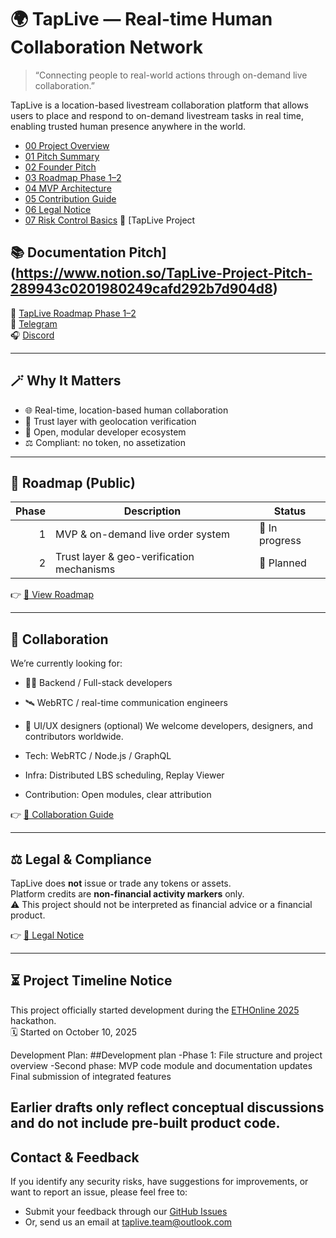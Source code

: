 # 🌍 TapLive — Real-time Human Collaboration Network

> “Connecting people to real-world actions through on-demand live collaboration.”

TapLive is a location-based livestream collaboration platform that allows users to place and respond to on-demand livestream tasks in real time, enabling trusted human presence anywhere in the world.

- [00 Project Overview](./docs/00_project-overview.md)
- [01 Pitch Summary](./docs/01_pitch-summary.md)
- [02 Founder Pitch](./docs/02_pitch.md)
- [03 Roadmap Phase 1–2](./docs/03_roadmap-phase-1-2.md)
- [04 MVP Architecture](./docs/04_mvp-architecture.md)
- [05 Contribution Guide](./docs/05_contribution-guide.md)
- [06 Legal Notice](./docs/06_legal-notice.md)
- [07 Risk Control Basics](./docs/07_risk-control-basics.md)
📘 [TapLive Project
## 📚 Documentation Pitch](https://www.notion.so/TapLive-Project-Pitch-289943c0201980249cafd292b7d904d8)  
🧭 [TapLive Roadmap Phase 1–2](https://www.notion.so/TapLive-Roadmap-Phase-1-2-289943c0201980f4a78aeb7cc191c17a)  
💬 [Telegram](https://t.me/taplive_global)  
🎧 [Discord](https://discord.gg/bJfcHpvwBw)

---

## 🪄 Why It Matters
- 🌐 Real-time, location-based human collaboration  
- 🔐 Trust layer with geolocation verification  
- 🤝 Open, modular developer ecosystem  
- ⚖️ Compliant: no token, no assetization

---

## 🧭 Roadmap (Public)
| Phase | Description                                    | Status          |
|------:|-----------------------------------------------|-----------------|
| 1     | MVP & on-demand live order system             | 🚧 In progress  |
| 2     | Trust layer & geo-verification mechanisms     | 🧭 Planned      |

👉 [🧭 View Roadmap](./docs/articles/roadmap-phase1-2.md)

---

## 👥 Collaboration
We’re currently looking for:
- 🧑‍💻 Backend / Full-stack developers
- 🛰️ WebRTC / real-time communication engineers
- 🧭 UI/UX designers (optional)
We welcome developers, designers, and contributors worldwide.

- Tech: WebRTC / Node.js / GraphQL
- Infra: Distributed LBS scheduling, Replay Viewer
- Contribution: Open modules, clear attribution

👉 [🤝 Collaboration Guide](./docs/developer/collaboration-guide.md)

---

## ⚖️ Legal & Compliance
TapLive does **not** issue or trade any tokens or assets.  
Platform credits are **non-financial activity markers** only.  
⚠️ This project should not be interpreted as financial advice or a financial product.

👉 [📜 Legal Notice](./LEGAL_NOTICE.md)

---

## ⏳ Project Timeline Notice

This project officially started development during the [ETHOnline 2025](https://ethglobal.com/events/ethonline2025) hackathon.  
🗓️ Started on October 10, 2025

Development Plan:
##Development plan
 -Phase 1: File structure and project overview
 -Second phase: MVP code module and documentation updates
Final submission of integrated features

Earlier drafts only reflect conceptual discussions and do **not** include pre-built product code.
---

## Contact & Feedback

If you identify any security risks, have suggestions for improvements, or want to report an issue, please feel free to:
- Submit your feedback through our [GitHub Issues](https://github.com/taplivenetwork/taplive/issues)
- Or, send us an email at [taplive.team@outlook.com](mailto:taplive.team@outlook.com)

